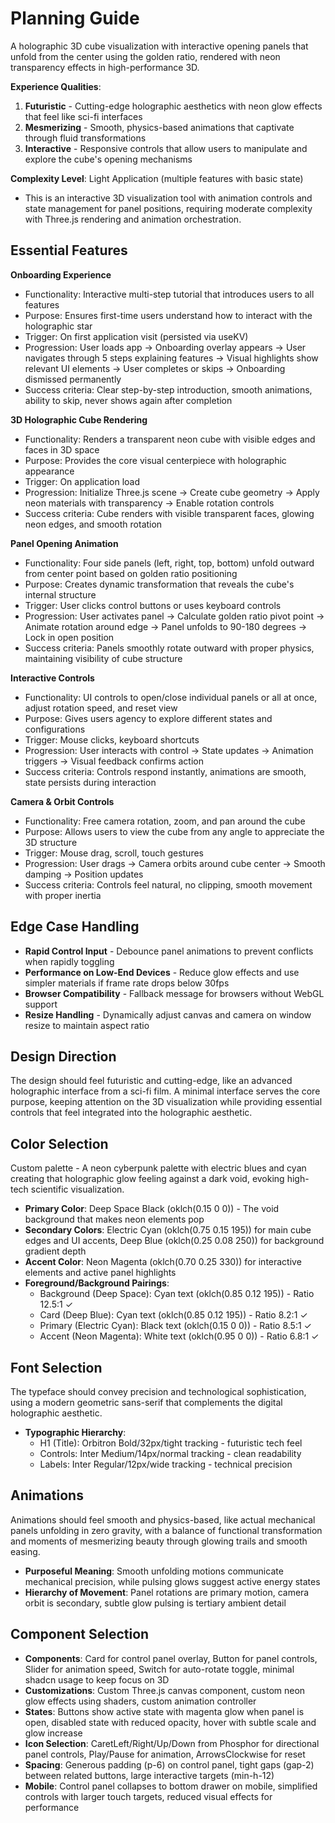# Planning Guide

A holographic 3D cube visualization with interactive opening panels that unfold from the center using the golden ratio, rendered with neon transparency effects in high-performance 3D.

**Experience Qualities**: 
1. **Futuristic** - Cutting-edge holographic aesthetics with neon glow effects that feel like sci-fi interfaces
2. **Mesmerizing** - Smooth, physics-based animations that captivate through fluid transformations
3. **Interactive** - Responsive controls that allow users to manipulate and explore the cube's opening mechanisms

**Complexity Level**: Light Application (multiple features with basic state)
- This is an interactive 3D visualization tool with animation controls and state management for panel positions, requiring moderate complexity with Three.js rendering and animation orchestration.

## Essential Features

**Onboarding Experience**
- Functionality: Interactive multi-step tutorial that introduces users to all features
- Purpose: Ensures first-time users understand how to interact with the holographic star
- Trigger: On first application visit (persisted via useKV)
- Progression: User loads app → Onboarding overlay appears → User navigates through 5 steps explaining features → Visual highlights show relevant UI elements → User completes or skips → Onboarding dismissed permanently
- Success criteria: Clear step-by-step introduction, smooth animations, ability to skip, never shows again after completion

**3D Holographic Cube Rendering**
- Functionality: Renders a transparent neon cube with visible edges and faces in 3D space
- Purpose: Provides the core visual centerpiece with holographic appearance
- Trigger: On application load
- Progression: Initialize Three.js scene → Create cube geometry → Apply neon materials with transparency → Enable rotation controls
- Success criteria: Cube renders with visible transparent faces, glowing neon edges, and smooth rotation

**Panel Opening Animation**
- Functionality: Four side panels (left, right, top, bottom) unfold outward from center point based on golden ratio positioning
- Purpose: Creates dynamic transformation that reveals the cube's internal structure
- Trigger: User clicks control buttons or uses keyboard controls
- Progression: User activates panel → Calculate golden ratio pivot point → Animate rotation around edge → Panel unfolds to 90-180 degrees → Lock in open position
- Success criteria: Panels smoothly rotate outward with proper physics, maintaining visibility of cube structure

**Interactive Controls**
- Functionality: UI controls to open/close individual panels or all at once, adjust rotation speed, and reset view
- Purpose: Gives users agency to explore different states and configurations
- Trigger: Mouse clicks, keyboard shortcuts
- Progression: User interacts with control → State updates → Animation triggers → Visual feedback confirms action
- Success criteria: Controls respond instantly, animations are smooth, state persists during interaction

**Camera & Orbit Controls**
- Functionality: Free camera rotation, zoom, and pan around the cube
- Purpose: Allows users to view the cube from any angle to appreciate the 3D structure
- Trigger: Mouse drag, scroll, touch gestures
- Progression: User drags → Camera orbits around cube center → Smooth damping → Position updates
- Success criteria: Controls feel natural, no clipping, smooth movement with proper inertia

## Edge Case Handling
- **Rapid Control Input** - Debounce panel animations to prevent conflicts when rapidly toggling
- **Performance on Low-End Devices** - Reduce glow effects and use simpler materials if frame rate drops below 30fps
- **Browser Compatibility** - Fallback message for browsers without WebGL support
- **Resize Handling** - Dynamically adjust canvas and camera on window resize to maintain aspect ratio

## Design Direction
The design should feel futuristic and cutting-edge, like an advanced holographic interface from a sci-fi film. A minimal interface serves the core purpose, keeping attention on the 3D visualization while providing essential controls that feel integrated into the holographic aesthetic.

## Color Selection
Custom palette - A neon cyberpunk palette with electric blues and cyan creating that holographic glow feeling against a dark void, evoking high-tech scientific visualization.

- **Primary Color**: Deep Space Black (oklch(0.15 0 0)) - The void background that makes neon elements pop
- **Secondary Colors**: Electric Cyan (oklch(0.75 0.15 195)) for main cube edges and UI accents, Deep Blue (oklch(0.25 0.08 250)) for background gradient depth
- **Accent Color**: Neon Magenta (oklch(0.70 0.25 330)) for interactive elements and active panel highlights
- **Foreground/Background Pairings**: 
  - Background (Deep Space): Cyan text (oklch(0.85 0.12 195)) - Ratio 12.5:1 ✓
  - Card (Deep Blue): Cyan text (oklch(0.85 0.12 195)) - Ratio 8.2:1 ✓
  - Primary (Electric Cyan): Black text (oklch(0.15 0 0)) - Ratio 8.5:1 ✓
  - Accent (Neon Magenta): White text (oklch(0.95 0 0)) - Ratio 6.8:1 ✓

## Font Selection
The typeface should convey precision and technological sophistication, using a modern geometric sans-serif that complements the digital holographic aesthetic.

- **Typographic Hierarchy**: 
  - H1 (Title): Orbitron Bold/32px/tight tracking - futuristic tech feel
  - Controls: Inter Medium/14px/normal tracking - clean readability
  - Labels: Inter Regular/12px/wide tracking - technical precision

## Animations
Animations should feel smooth and physics-based, like actual mechanical panels unfolding in zero gravity, with a balance of functional transformation and moments of mesmerizing beauty through glowing trails and smooth easing.

- **Purposeful Meaning**: Smooth unfolding motions communicate mechanical precision, while pulsing glows suggest active energy states
- **Hierarchy of Movement**: Panel rotations are primary motion, camera orbit is secondary, subtle glow pulsing is tertiary ambient detail

## Component Selection
- **Components**: Card for control panel overlay, Button for panel controls, Slider for animation speed, Switch for auto-rotate toggle, minimal shadcn usage to keep focus on 3D
- **Customizations**: Custom Three.js canvas component, custom neon glow effects using shaders, custom animation controller
- **States**: Buttons show active state with magenta glow when panel is open, disabled state with reduced opacity, hover with subtle scale and glow increase
- **Icon Selection**: CaretLeft/Right/Up/Down from Phosphor for directional panel controls, Play/Pause for animation, ArrowsClockwise for reset
- **Spacing**: Generous padding (p-6) on control panel, tight gaps (gap-2) between related buttons, large interactive targets (min-h-12)
- **Mobile**: Control panel collapses to bottom drawer on mobile, simplified controls with larger touch targets, reduced visual effects for performance
